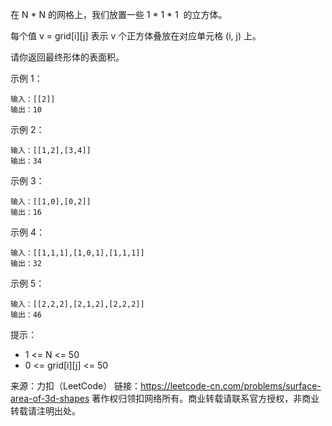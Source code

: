在 N * N 的网格上，我们放置一些 1 * 1 * 1  的立方体。

每个值 v = grid[i][j] 表示 v 个正方体叠放在对应单元格 (i, j) 上。

请你返回最终形体的表面积。


示例 1：
```text
输入：[[2]]
输出：10
```

示例 2：
```text
输入：[[1,2],[3,4]]
输出：34
```

示例 3：
```text
输入：[[1,0],[0,2]]
输出：16
```

示例 4：
```text
输入：[[1,1,1],[1,0,1],[1,1,1]]
输出：32
```

示例 5：
```text
输入：[[2,2,2],[2,1,2],[2,2,2]]
输出：46
```

提示：
+ 1 <= N <= 50
+ 0 <= grid[i][j] <= 50

来源：力扣（LeetCode）
链接：https://leetcode-cn.com/problems/surface-area-of-3d-shapes
著作权归领扣网络所有。商业转载请联系官方授权，非商业转载请注明出处。